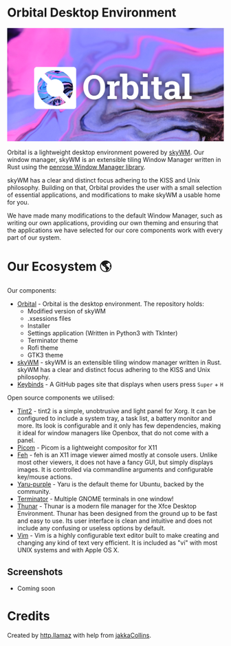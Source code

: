 # Orbital Desktop Environment

![Logo Banner](https://raw.githubusercontent.com/OrbitalDE/Orbital/main/media/Orbital-banner.png)

Orbital is a lightweight desktop environment powered by [skyWM](https://github.com/orbitalde/skywm). Our window manager, skyWM is an extensible tiling Window Manager written in Rust using the [penrose Window Manager library](https://github.com/sminez/penrose).

skyWM has a clear and distinct focus adhering to the KISS and Unix philosophy. Building on that, Orbital provides the user with a small selection of essential applications, and modifications to make skyWM a usable home for you.

We have made many modifications to the default Window Manager, such as writing our own applications, providing our own theming and ensuring that the applications we have selected for our core components work with every part of our system.

# Our Ecosystem 🌎

Our components:
- [Orbital](https://github.com/OrbitalDE/Orbital) - Orbital is the desktop environment. The repository holds:
  - Modified version of skyWM
  - .xsessions files
  - Installer
  - Settings application (Written in Python3 with TkInter)
  - Terminator theme
  - Rofi theme
  - GTK3 theme
- [skyWM](https://github.com/OrbitalDE/skyWM) - skyWM is an extensible tiling window manager written in Rust. skyWM has a clear and distinct focus adhering to the KISS and Unix philosophy. 
- [Keybinds](https://github.com/OrbitalDE/keybinds) - A GitHub pages site that displays when users press `Super` + `H`

Open source components we utilised:
- [Tint2](https://gitlab.com/o9000/tint2) - tint2 is a simple, unobtrusive and light panel for Xorg. It can be configured to include a system tray, a task list, a battery monitor and more. Its look is configurable and it only has few dependencies, making it ideal for window managers like Openbox, that do not come with a panel. 
- [Picom](https://github.com/yshui/picom) - Picom is a lightweight compositor for X11
- [Feh](https://feh.finalrewind.org/) - feh is an X11 image viewer aimed mostly at console users. Unlike most other viewers, it does not have a fancy GUI, but simply displays images. It is controlled via commandline arguments and configurable key/mouse actions.
- [Yaru-purple](https://github.com/ubuntu/yaru) - Yaru is the default theme for Ubuntu, backed by the community.
- [Terminator](https://gnome-terminator.org/) - Multiple GNOME terminals in one window!
- [Thunar](https://docs.xfce.org/xfce/thunar/start) - Thunar is a modern file manager for the Xfce Desktop Environment. Thunar has been designed from the ground up to be fast and easy to use. Its user interface is clean and intuitive and does not include any confusing or useless options by default.
- [Vim](https://www.vim.org/) -  Vim is a highly configurable text editor built to make creating and changing any kind of text very efficient. It is included as "vi" with most UNIX systems and with Apple OS X. 

## Screenshots

* Coming soon

# Credits
Created by [http.llamaz](https://httpllamaz.github.io) with help from [jakkaCollins](https://jakkacollins.github.io).
